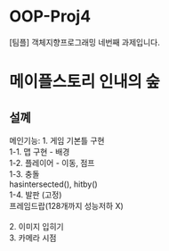 # OOP-Proj4
[팀플] 객체지향프로그래밍 네번째 과제입니다. <br>

# 메이플스토리 인내의 숲

## 설꼐
메인기능: 1. 게임 기본틀 구현 <br>
1-1. 맵 구현 - 배경 <br>
1-2. 플레이어 - 이동, 점프 <br> 
1-3. 충돌 <Br>
    hasintersected(), hitby() <br>
1-4. 발판 (고정) <br>
    프레임드랍(128개까지 성능저하 X) <br>
<br>
2. 이미지 입히기 <br>
3. 카메라 시점 <br>